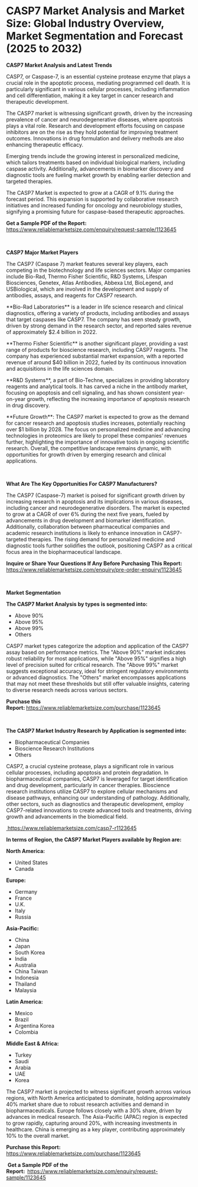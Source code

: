 <p><h1>CASP7 Market Analysis and Market Size: Global Industry Overview, Market Segmentation and Forecast (2025 to 2032)</h1></p><p><strong>CASP7 Market Analysis and Latest Trends</strong></p>
<p><p>CASP7, or Caspase-7, is an essential cysteine protease enzyme that plays a crucial role in the apoptotic process, mediating programmed cell death. It is particularly significant in various cellular processes, including inflammation and cell differentiation, making it a key target in cancer research and therapeutic development.</p><p>The CASP7 market is witnessing significant growth, driven by the increasing prevalence of cancer and neurodegenerative diseases, where apoptosis plays a vital role. Research and development efforts focusing on caspase inhibitors are on the rise as they hold potential for improving treatment outcomes. Innovations in drug formulation and delivery methods are also enhancing therapeutic efficacy.</p><p>Emerging trends include the growing interest in personalized medicine, which tailors treatments based on individual biological markers, including caspase activity. Additionally, advancements in biomarker discovery and diagnostic tools are fueling market growth by enabling earlier detection and targeted therapies. </p><p>The CASP7 Market is expected to grow at a CAGR of 9.1% during the forecast period. This expansion is supported by collaborative research initiatives and increased funding for oncology and neurobiology studies, signifying a promising future for caspase-based therapeutic approaches.</p></p>
<p><strong>Get a Sample PDF of the Report:&nbsp;</strong> <a href="https://www.reliablemarketsize.com/enquiry/request-sample/1123645?utm_campaign=3199&utm_medium=2&utm_source=Github&utm_content=ia&utm_term=13042025&utm_id=casp7">https://www.reliablemarketsize.com/enquiry/request-sample/1123645</a></p>
<p>&nbsp;</p>
<p><strong>CASP7 Major Market Players</strong></p>
<p><p>The CASP7 (Caspase 7) market features several key players, each competing in the biotechnology and life sciences sectors. Major companies include Bio-Rad, Thermo Fisher Scientific, R&D Systems, Lifespan Biosciences, Genetex, Atlas Antibodies, Abbexa Ltd, BioLegend, and USBiological, which are involved in the development and supply of antibodies, assays, and reagents for CASP7 research.</p><p>**Bio-Rad Laboratories** is a leader in life science research and clinical diagnostics, offering a variety of products, including antibodies and assays that target caspases like CASP7. The company has seen steady growth, driven by strong demand in the research sector, and reported sales revenue of approximately $2.4 billion in 2022.</p><p>**Thermo Fisher Scientific** is another significant player, providing a vast range of products for bioscience research, including CASP7 reagents. The company has experienced substantial market expansion, with a reported revenue of around $40 billion in 2022, fueled by its continuous innovation and acquisitions in the life sciences domain.</p><p>**R&D Systems**, a part of Bio-Techne, specializes in providing laboratory reagents and analytical tools. It has carved a niche in the antibody market, focusing on apoptosis and cell signaling, and has shown consistent year-on-year growth, reflecting the increasing importance of apoptosis research in drug discovery.</p><p>**Future Growth**: The CASP7 market is expected to grow as the demand for cancer research and apoptosis studies increases, potentially reaching over $1 billion by 2028. The focus on personalized medicine and advancing technologies in proteomics are likely to propel these companies’ revenues further, highlighting the importance of innovative tools in ongoing scientific research. Overall, the competitive landscape remains dynamic, with opportunities for growth driven by emerging research and clinical applications.</p></p>
<p>&nbsp;</p>
<p><strong>What Are The Key Opportunities For CASP7 Manufacturers?</strong></p>
<p><p>The CASP7 (Caspase-7) market is poised for significant growth driven by increasing research in apoptosis and its implications in various diseases, including cancer and neurodegenerative disorders. The market is expected to grow at a CAGR of over 6% during the next five years, fueled by advancements in drug development and biomarker identification. Additionally, collaboration between pharmaceutical companies and academic research institutions is likely to enhance innovation in CASP7-targeted therapies. The rising demand for personalized medicine and diagnostic tools further solidifies the outlook, positioning CASP7 as a critical focus area in the biopharmaceutical landscape.</p></p>
<p><strong>Inquire or Share Your Questions If Any Before Purchasing This Report:</strong> <a href="https://www.reliablemarketsize.com/enquiry/pre-order-enquiry/1123645?utm_campaign=3199&utm_medium=2&utm_source=Github&utm_content=ia&utm_term=13042025&utm_id=casp7">https://www.reliablemarketsize.com/enquiry/pre-order-enquiry/1123645</a></p>
<p>&nbsp;</p>
<p><strong>Market Segmentation</strong></p>
<p><strong>The CASP7 Market Analysis by types is segmented into:</strong></p>
<p><ul><li>Above 90%</li><li>Above 95%</li><li>Above 99%</li><li>Others</li></ul></p>
<p><p>CASP7 market types categorize the adoption and application of the CASP7 assay based on performance metrics. The "Above 90%" market indicates robust reliability for most applications, while "Above 95%" signifies a high level of precision suited for critical research. The "Above 99%" market suggests exceptional accuracy, ideal for stringent regulatory environments or advanced diagnostics. The "Others" market encompasses applications that may not meet these thresholds but still offer valuable insights, catering to diverse research needs across various sectors.</p></p>
<p><strong>Purchase this Report:&nbsp;</strong><a href="https://www.reliablemarketsize.com/purchase/1123645?utm_campaign=3199&utm_medium=2&utm_source=Github&utm_content=ia&utm_term=13042025&utm_id=casp7">https://www.reliablemarketsize.com/purchase/1123645</a></p>
<p>&nbsp;</p>
<p><strong>The CASP7 Market Industry Research by Application is segmented into:</strong></p>
<p><ul><li>Biopharmaceutical Companies</li><li>Bioscience Research Institutions</li><li>Others</li></ul></p>
<p><p>CASP7, a crucial cysteine protease, plays a significant role in various cellular processes, including apoptosis and protein degradation. In biopharmaceutical companies, CASP7 is leveraged for target identification and drug development, particularly in cancer therapies. Bioscience research institutions utilize CASP7 to explore cellular mechanisms and disease pathways, enhancing our understanding of pathology. Additionally, other sectors, such as diagnostics and therapeutic development, employ CASP7-related innovations to create advanced tools and treatments, driving growth and advancements in the biomedical field.</p></p>
<p><a href="https://www.reliablemarketsize.com/casp7-r1123645?utm_campaign=3199&utm_medium=2&utm_source=Github&utm_content=ia&utm_term=13042025&utm_id=casp7">&nbsp;https://www.reliablemarketsize.com/casp7-r1123645</a></p>
<p><strong>In terms of Region, the CASP7 Market Players available by Region are:</strong></p>
<p>
    <p> <strong> North America: </strong>
        <ul>
            <li>United States</li>
            <li>Canada</li>
        </ul>
        </p> 
    <p> <strong> Europe: </strong>
        <ul>
            <li>Germany</li>
            <li>France</li>
            <li>U.K.</li>
            <li>Italy</li>
            <li>Russia</li>
        </ul>
        </p> 
    <p> <strong> Asia-Pacific: </strong>
        <ul>
            <li>China</li>
            <li>Japan</li>
            <li>South Korea</li>
            <li>India</li>
            <li>Australia</li>
            <li>China Taiwan</li>
            <li>Indonesia</li>
            <li>Thailand</li>
            <li>Malaysia</li>
        </ul>
        </p> 
    <p> <strong> Latin America: </strong>
        <ul>
            <li>Mexico</li>
            <li>Brazil</li>
            <li>Argentina Korea</li>
            <li>Colombia</li>
        </ul>
        </p> 
    <p> <strong> Middle East & Africa: </strong>
        <ul>
            <li>Turkey</li>
            <li>Saudi</li>
            <li>Arabia</li>
            <li>UAE</li>
            <li>Korea</li>
        </ul>
    </p>
    </p>
<p><p>The CASP7 market is projected to witness significant growth across various regions, with North America anticipated to dominate, holding approximately 40% market share due to robust research activities and demand in biopharmaceuticals. Europe follows closely with a 30% share, driven by advances in medical research. The Asia-Pacific (APAC) region is expected to grow rapidly, capturing around 20%, with increasing investments in healthcare. China is emerging as a key player, contributing approximately 10% to the overall market.</p></p>
<p><strong>Purchase this Report: </strong><a href="https://www.reliablemarketsize.com/purchase/1123645?utm_campaign=3199&utm_medium=2&utm_source=Github&utm_content=ia&utm_term=13042025&utm_id=casp7">https://www.reliablemarketsize.com/purchase/1123645</a></p>
<p>&nbsp;<strong>Get a Sample PDF of the Report:&nbsp;&nbsp;</strong><a href="https://www.reliablemarketsize.com/enquiry/request-sample/1123645?utm_campaign=3199&utm_medium=2&utm_source=Github&utm_content=ia&utm_term=13042025&utm_id=casp7">https://www.reliablemarketsize.com/enquiry/request-sample/1123645</a></p>
<p><strong></strong></p>
<p><p></p><p></p><p></p></p>